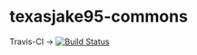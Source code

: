 texasjake95-commons
===================
Travis-CI -> [![Build Status](https://travis-ci.org/Texasjake95/texasjake95-commons.png?branch=master)](https://travis-ci.org/Texasjake95/texasjake95-commons)
